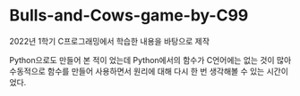 # Bulls-and-Cows-game-by-C99

2022년 1학기 C프로그래밍에서 학습한 내용을 바탕으로 제작

Python으로도 만들어 본 적이 었는데 Python에서의 함수가 C언어에는 없는 것이 많아 수동적으로 함수를 만들어 사용하면서 원리에 대해 다시 한 번 생각해볼 수 있는 시간이었다. 
